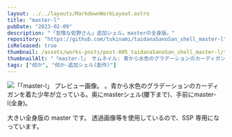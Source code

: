 ```yaml
---
layout: ../../layouts/MarkdownWorkLayout.astro
title: "master-l"
pubDate: "2023-02-09"
description: "「怠惰な佐野さん」追加シェル。masterの全身版。"
repository: "https://github.com/tukinami/taidanaSanoSan_shell_master-l"
isReleased: true
thumbnail: /assets/works-posts/post-005_taidanaSanoSan_shell_master-l/thumbnail_x256.png
thumbnailAlt: "「master-l」 サムネイル: 青から水色のグラデーションのカーディガンを着た青少年の全身立ち絵。"
tags: ["伺か", "伺か-追加シェル(創作)"]
---
```


![「「master-l」 プレビュー画像。 。青から水色のグラデーションのカーディガンを着た少年が立っている。奥にmasterシェル(腰下まで)、手前にmaster-l(全身)。](/assets/works-posts/post-005_taidanaSanoSan_shell_master-l/preview.png)

大きい全身版の master です。
透過画像等を使用しているので、SSP 専用になっています。
